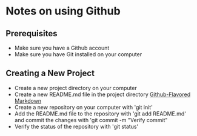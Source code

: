 # Notes on using Github

## Prerequisites

- Make sure you have a Github account
- Make sure you have Git installed on your computer

## Creating a New Project

- Create a new project directory on your computer
- Create a new README.md file in the project directory [Github-Flavored Markdown](https://docs.github.com/en/get-started/writing-on-github/getting-started-with-writing-and-formatting-on-github/basic-writing-and-formatting-syntax)
- Create a new repository on your computer with 'git init'
- Add the README.md file to the repository with 'git add README.md' and commit the changes with 'git commit -m "Verify commit"
- Verify the status of the repository with 'git status'